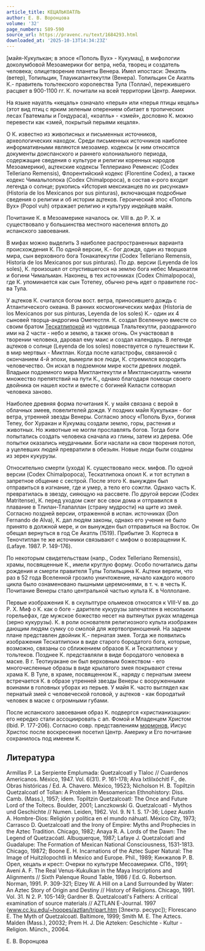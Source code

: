 ```yaml
---
article_title: КЕЦАЛЬКОАТЛЬ
author: Е. В. Воронцова
volume: '32'
page_numbers: 589-590
source_url: https://pravenc.ru/text/1684293.html
downloaded_at: '2025-10-13T14:34:23Z'
---
```


[майя-Кукулькан; в эпосе «Пополь Вух» - Кукумац], в мифологии доколумбовой Мезоамерики бог ветра, неба, творец и создатель человека; олицетворение планеты Венера. Имел ипостаси: Эекатль (ветер), Топильцин, Тлауикапантекутли (Венера). Топильцин Се Акатль К.- правитель тольтекского королевства Тула (Толлан), пережившего расцвет в 900-1100 гг. К. почитали на всей территории Центр. Америки.

На языке науатль «кецаль» означало «перья» или «перья птицы кецаль» (этот вид птиц с ярким зеленым оперением обитает в тропических лесах Гватемалы и Гондураса), «коатль» - «змей», дословно К. можно перевести как «змей, покрытый перьями кецаля».

О К. известно из живописных и письменных источников, археологических находок. Среди письменных источников наиболее информативными являются мезоамер. кодексы (к ним относятся документы доиспанского и раннего колониального периода, содержащие сведения о культуре и религии коренных народов Мезоамерики), ацтекские кодексы Теллериано Ременсис (Codex Telleriano Remensis), Флорентийский кодекс (Florentine Codex), а также кодекс Чимальпопока (Codex Chimalpopoca), в состав к-рого входит легенда о солнце; рукопись «История мексиканцев по их рисункам» (Historia de los Mexicanos por sus pinturas), включающая подробные сведения о религии и об истории ацтеков. Героический эпос «Пополь Вух» (Popol vuh) отражает религию и культуру индейцев майя.

Почитание К. в Мезоамерике началось ок. VIII в. до Р. Х. и существовало у большинства местного населения вплоть до испанского завоевания.

В мифах можно выделить 3 наиболее распространенных варианта происхождения К. По одной версии, К.- бог дождя, один из творцов мира, сын верховного бога Тонакатекутли (Codex Telleriano Remensis, Historia de los Mexicanos por sus pinturas). По др. версии (Leyenda de los soles), К. произошел от спустившегося на землю бога небес Мишкоатля и богини Чимальман. Наконец, в тех источниках (Codex Chimalpopoca), где К. упоминается как сын Тотепеу, обычно речь идет о правителе гос-ва Тула.

У ацтеков К. считался богом вост. ветра, приносившего дождь с Атлантического океана. В ранних космогонических мифах (Historia de los Mexicanos por sus pinturas, Leyenda de los soles) К.- один их 4 сыновей творца-андрогина Ометеотля. К. создал Вселенную вместе со своим братом [Тескатлипокой](https://pravenc.ru/text/Тескатлипокой.html) из чудовища Тлальтекутли, разодранного ими на 2 части - небо и землю, а также огонь. Он участвовал в творении человека, даровал ему маис и создал календарь. В легенде ацтеков о солнце (Leyenda de los soles) повествуется о путешествии К. в мир мертвых - Миктлан. Когда после катастрофы, связанной с окончанием 4-й эпохи, вымерли все люди, К. стремился возродить человечество. Он искал в подземном мире кости древних людей. Владыки подземного мира Миктлантекутли и Миктлансиуатль чинили множество препятствий на пути К., однако благодаря помощи своего двойника он нашел кости и вместе с богиней Киласти сотворил человека заново.

Наиболее древняя форма почитания К. у майя связана с верой в облачных змеев, повелителей дождя. У поздних майя Кукулькан - бог ветра, утренней звезды Венеры. Согласно эпосу «Пополь Вух», богиня Тепеу, бог Хуракан и Кукумац создали землю, горы, растения и животных. Но животные не могли прославлять богов. Тогда боги попытались создать человека сначала из глины, затем из дерева. Обе попытки оказались неудачными. Боги наслали на свои творения потоп, а уцелевших людей превратили в обезьян. Новые люди были созданы из зерен кукурузы.

Относительно смерти (ухода) К. существовало неск. мифов. По одной версии (Codex Chimalpopoca), Тескатлипока опоил К. и тот вступил в запретное общение с сестрой. После этого К. вынужден был отправиться в изгнание, где и умер, а тело его сожгли. Однако часть К. превратилась в звезду, сияющую на рассвете. По другой версии (Codex Matritense), К. перед уходом сжег все свои дома и отправился в плавание в Тлилан-Тлапаллан (страну мудрости) на щите из змей. Согласно поздней версии, отраженной в испан. источниках (Don Fernando de Alva), К. дал людям законы, однако его учение не было принято в должной мере, и он вынужден был отправиться на Восток. Он обещал вернуться в год Се Акатль (1519). Прибытие Э. Кортеса в Теночтитлан те же источники связывают с мифом о возвращении К. (Lafaye. 1987. P. 149-176).

По некоторым свидетельствам (напр., Codex Telleriano Remensis), храмы, посвященные К., имели круглую форму. Особо почитались даты рождения и смерти правителя Тулы Топильцина К. Ацтеки верили, что раз в 52 года Вселенной грозило уничтожение, начало каждого нового цикла было ознаменовано пышными церемониями, в т. ч. в честь К. Почитание Венеры стало центральной частью культа К. в Чоллолане.

Пеpвые изобpажения К. в скyльптypе ольмеков относятся к VIII-V вв. до Р. Х. Миф о К. как о боге - дарителе кукурузы запечатлен в нескольких горельефах, где мужское божество несет на вытянутых руках младенца (зерно кукурузы). К. в роли основателя религиозного культа изображен дающим людям сумку со смолой для жертвоприношений. На заднем плане представлен двойник К.- пернатая змея. Тогда же появились изображения Тескатлипоки в виде старого бородатого бога, которые, возможно, связаны со сближением образов К. и Тескатлипоки у тольтеков. Позднее К. представляли в виде бородатого человека в маске. В г. Теотиуакане он был верховным божеством - его многочисленные образы в виде крылатого змея покрывают стены храма К. В Туле, в храме, посвященном К., наряду с пернатым змеем встречается К. в образе утренней звезды Венеры с вооруженными воинами в головных уборах из перьев. У майя К. часто выглядел как пернатый змей с человеческой головой, у ацтеков - как бородатый человек в маске с огромными губами.

После испанского завоевания образ К. подвергся «христианизации»: его нередко стали ассоциировать с ап. Фомой и Младенцем Христом (Ibid. P. 177-206). Согласно совр. представлениям [мормонов](https://pravenc.ru/text/мормонов.html), Иисус Христос после воскресения посетил Центр. Америку и Его почитание сохранилось под именем К.

## Литература

Armillas P. La Serpiente Emplumada: Quetzalcoatl y Tlaloc // Cuardenos Americanos. México, 1947. Vol. 6(31). P. 161-178; Alva Ixtlilxóchitl F., de. Obras históricas / Ed. A. Chavero. México, 19523; Nicholson H. B. Topiltzin Quetzalcoatl of Tollan: A Problem in Mesoamerican Ethnohistory: Diss. Camb. (Mass.), 1957; idem. Topiltzin Quetzalcoatl: The Once and Future Lord of the Toltecs. Boulder, 2001; Lanczkowski G. Quetzalcoatl - Mythos und Geschichte // Numen. Leiden, 1962. Vol. 9. N 1. S. 17-36; López Austin A. Hombre-Dios: Religión y política en el mundo náhuatl. México City, 1973; Carrasco D. Quetzalcoatl and the Irony of Empire: Myths and Prophecies in the Aztec Tradition. Chicago, 1982; Anaya R. A. Lords of the Dawn: The Legend of Quetzacóatl. Albuquerque, 1987; Lafaye J. Quetzalcóatl and Guadalupe: The Formation of Mexican National Consciousness, 1531-1813. Chicago, 19872; Boone E. H. Incarnations of the Aztec Super Natural: The Image of Huitzilopochtli in Mexico and Europe. Phil., 1989; Кинжалов Р. В. Орел, кецаль и крест: Очерки по культуре Месоамерики. СПб., 1991; Aveni A. F. The Real Venus-Kukulkan in the Maya Inscriptions and Alignments // Sixth Palenque Round Table, 1986 / Ed. G. Robertson. Norman, 1991. P. 309-321; Elzey W. A Hill on a Land Surrounded by Water: An Aztec Story of Origin and Destiny // History of Religions. Chicago, 1991. Vol. 31. N 2. P. 105-149; Gardner B. Quetzalcoatl's Fathers: A critical examination of source materials // AZTLAN E-Journal. 1997 (www.cc.ku.edu/~hoopes/aztlan/tripart.htm [Электр. ресурс]); Florescano E. The Myth of Quetzalcoatl. Baltimore, 1999; Smith M. E. The Aztecs. Malden (Mass.), 20032; Prem H. J. Die Azteken: Geschichte - Kultur - Religion. Münch., 20064.

Е. В. Воронцова
